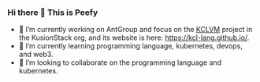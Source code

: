### Hi there 👋 This is Peefy

- 🔭 I’m currently working on AntGroup and focus on the [KCLVM](https://github.com/KusionStack/KCLVM) project in the KusionStack org, and its website is here: https://kcl-lang.github.io/.
- 🌱 I’m currently learning programming language, kubernetes, devops, and web3.
- 👯 I’m looking to collaborate on the programming language and kubernetes.

<!--
**Peefy/Peefy** is a ✨ _special_ ✨ repository because its `README.md` (this file) appears on your GitHub profile.

Here are some ideas to get you started:

- 🔭 I’m currently working on ...
- 🌱 I’m currently learning ...
- 👯 I’m looking to collaborate on ...
- 🤔 I’m looking for help with ...
- 💬 Ask me about ...
- 📫 How to reach me: ...
- 😄 Pronouns: ...
- ⚡ Fun fact: ...
-->
